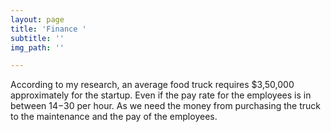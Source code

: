 ```yaml
---
layout: page
title: 'Finance '
subtitle: ''
img_path: ''

---
```

According to my research, an average food truck requires $3,50,000 approximately for the startup. Even if the pay rate for the employees is in between $14 -$30 per hour. As we need the money from purchasing the truck to the maintenance and the pay of the employees.